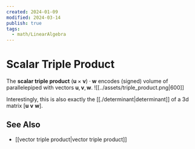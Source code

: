 ```yaml
---
created: 2024-01-09
modified: 2024-03-14
publish: true
tags:
  - math/LinearAlgebra
---
```


# Scalar Triple Product
The **scalar triple product** $(\mathbf{u} \times \mathbf{v}) \cdot \mathbf{w}$ encodes (signed) volume of parallelepiped with vectors $\mathbf{u}, \mathbf{v}, \mathbf{w}$.
![[../assets/triple_product.png|600]]

Interestingly, this is also exactly the [[./determinant|determinant]] of a 3d matrix $\left[\mathbf{u} \ \mathbf{v} \ \mathbf{w}\right]$.

## See Also
- [[vector triple product|vector triple product]]